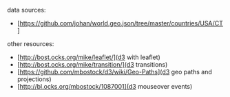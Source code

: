 data sources: 
 + [https://github.com/johan/world.geo.json/tree/master/countries/USA/CT]

other resources:
 + [http://bost.ocks.org/mike/leaflet/](d3 with leaflet)
 + [http://bost.ocks.org/mike/transition/](d3 transitions)
 + [https://github.com/mbostock/d3/wiki/Geo-Paths](d3 geo paths and projections)
 + [http://bl.ocks.org/mbostock/1087001](d3 mouseover events)

